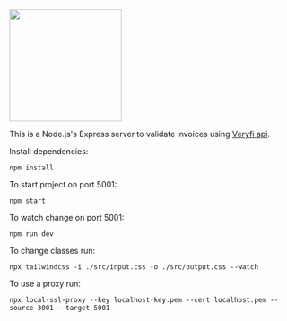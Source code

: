 <img src="https://s3.amazonaws.com/superlikers-production/beta/icon_login.6255d6c87f6f9b1f.png" width="200">

This is a Node.js's Express server to validate invoices using [Veryfi api](https://docs.veryfi.com/).

Install dependencies:

```
npm install
```

To start project on port 5001:

```
npm start
```

To watch change on port 5001:

```
npm run dev
```

To change classes run:

```
npx tailwindcss -i ./src/input.css -o ./src/output.css --watch
```

To use a proxy run:

```
npx local-ssl-proxy --key localhost-key.pem --cert localhost.pem --source 3001 --target 5001
```
